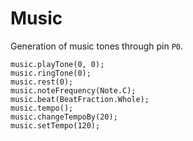 # Music

Generation of music tones through pin ``P0``.

```cards
music.playTone(0, 0);
music.ringTone(0);
music.rest(0);
music.noteFrequency(Note.C);
music.beat(BeatFraction.Whole);
music.tempo();
music.changeTempoBy(20);
music.setTempo(120);
```
